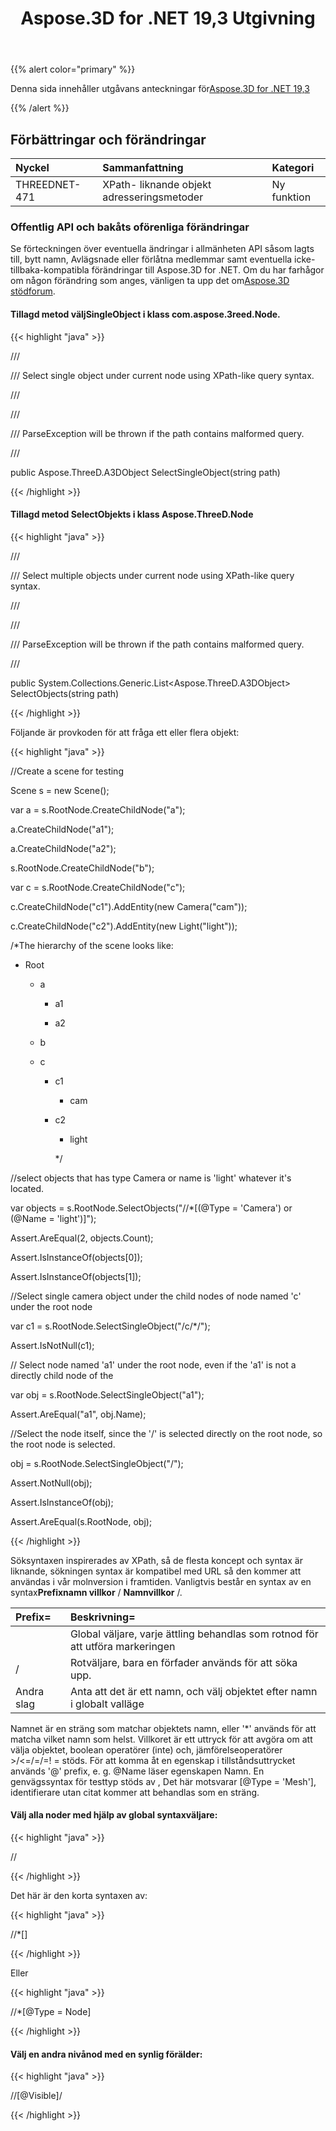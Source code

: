 ﻿---
title: Aspose.3D for .NET 19,3 Utgivning
type: docs
weight: 100
url: /sv/net/aspose-3d-for-net-19-3-release-notes/
---
{{% alert color="primary" %}} 

Denna sida innehåller utgåvans anteckningar för[Aspose.3D for .NET 19,3](https://www.nuget.org/packages/Aspose.3D/19.3.0)

{{% /alert %}} 
## **Förbättringar och förändringar**

|**Nyckel**|**Sammanfattning**|**Kategori**|
|:- |:- |:- |
|THREEDNET-471 |XPath- liknande objekt adresseringsmetoder|Ny funktion|
### **Offentlig API och bakåts oförenliga förändringar**
Se förteckningen över eventuella ändringar i allmänheten API såsom lagts till, bytt namn, Avlägsnade eller förlåtna medlemmar samt eventuella icke-tillbaka-kompatibla förändringar till Aspose.3D for .NET. Om du har farhågor om någon förändring som anges, vänligen ta upp det om[Aspose.3D stödforum](https://forum.aspose.com/c/3d).
#### **Tillagd metod väljSingleObject i klass com.aspose.3reed.Node.**
{{< highlight "java" >}}

 /// <summary>

/// Select single object under current node using XPath-like query syntax.

/// </summary>

/// <param name="path"></param>

/// <exception cref="ParseException">ParseException will be thrown if the path contains malformed query.</exception>

/// <returns></returns>

public Aspose.ThreeD.A3DObject SelectSingleObject(string path)

{{< /highlight >}}
#### **Tillagd metod SelectObjekts i klass Aspose.ThreeD.Node**
{{< highlight "java" >}}

 /// <summary>

/// Select multiple objects under current node using XPath-like query syntax.

/// </summary>

/// <param name="path"></param>

/// <exception cref="ParseException">ParseException will be thrown if the path contains malformed query.</exception>

/// <returns></returns>

public System.Collections.Generic.List<Aspose.ThreeD.A3DObject> SelectObjects(string path)

{{< /highlight >}}

Följande är provkoden för att fråga ett eller flera objekt:

{{< highlight "java" >}}

 //Create a scene for testing 

Scene s = new Scene();

var a = s.RootNode.CreateChildNode("a");

a.CreateChildNode("a1");

a.CreateChildNode("a2");

s.RootNode.CreateChildNode("b");

var c = s.RootNode.CreateChildNode("c");

c.CreateChildNode("c1").AddEntity(new Camera("cam"));

c.CreateChildNode("c2").AddEntity(new Light("light"));

/*The hierarchy of the scene looks like:

 - Root

    - a

        - a1

        - a2

    - b

    - c

        - c1

            - cam

        - c2

            - light

             */ 

//select objects that has type Camera or name is 'light' whatever it's located.

var objects = s.RootNode.SelectObjects("//*[(@Type = 'Camera') or (@Name = 'light')]");

Assert.AreEqual(2, objects.Count);

Assert.IsInstanceOf<Camera>(objects[0]);

Assert.IsInstanceOf<Light>(objects[1]);

//Select single camera object under the child nodes of node named 'c' under the root node

var c1 = s.RootNode.SelectSingleObject("/c/*/<Camera>");

Assert.IsNotNull(c1);

// Select node named 'a1' under the root node, even if the 'a1' is not a directly child node of the 

var obj = s.RootNode.SelectSingleObject("a1");

Assert.AreEqual("a1", obj.Name);

//Select the node itself, since the '/' is selected directly on the root node, so the root node is selected.

obj = s.RootNode.SelectSingleObject("/");

Assert.NotNull(obj);

Assert.IsInstanceOf<Node>(obj);

Assert.AreEqual(s.RootNode, obj);

{{< /highlight >}}

Söksyntaxen inspirerades av XPath, så de flesta koncept och syntax är liknande, sökningen syntax är kompatibel med URL så den kommer att användas i vår molnversion i framtiden. Vanligtvis består en syntax av en syntax**Prefixnamn villkor** / **Namnvillkor** /.

|**Prefix=**|**Beskrivning=**|
|:- |:- |
||Global väljare, varje ättling behandlas som rotnod för att utföra markeringen|
|/|Rotväljare, bara en förfader används för att söka upp.|
|Andra slag|Anta att det är ett namn, och välj objektet efter namn i globalt valläge|
Namnet är en sträng som matchar objektets namn, eller '*' används för att matcha vilket namn som helst. Villkoret är ett uttryck för att avgöra om att välja objektet, boolean operatörer (inte) och, jämförelseoperatörer >/<=/=/=! = stöds. För att komma åt en egenskap i tillståndsuttrycket används '@' prefix, e. g. @Name läser egenskapen Namn. En genvägssyntax för testtyp stöds av <Mesh>, Det här motsvarar [@Type = 'Mesh'], identifierare utan citat kommer att behandlas som en sträng.
#### **Välj alla noder med hjälp av global syntaxväljare:**
{{< highlight "java" >}}

 //<Node>

{{< /highlight >}}

Det här är den korta syntaxen av:

{{< highlight "java" >}}

 //*[<Node>]

{{< /highlight >}}

Eller

{{< highlight "java" >}}

 //*[@Type = Node]

{{< /highlight >}}
#### **Välj en andra nivånod med en synlig förälder:**
{{< highlight "java" >}}

 //<Node>[@Visible]/<Node>

{{< /highlight >}}
